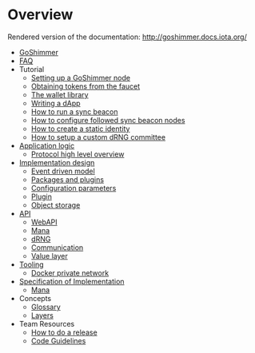 # Overview

Rendered version of the documentation: http://goshimmer.docs.iota.org/

- [GoShimmer](./goshimmer.md)
- [FAQ](./faq.md)
- Tutorial
  - [Setting up a GoShimmer node](./tutorials/setup.md)
  - [Obtaining tokens from the faucet](./tutorials/request_funds.md)
  - [The wallet library](./tutorials/wallet.md)
  - [Writing a dApp](./tutorials/dApp.md)
  - [How to run a sync beacon](./tutorials/syncbeacon.md)
  - [How to configure followed sync beacon nodes](./tutorials/)
  - [How to create a static identity](./tutorials/static_identity.md)
  - [How to setup a custom dRNG committee](./tutorials/custom_dRNG.md)
- [Application logic](./application_logic.md)
  - [Protocol high level overview](./application_logic/protocol.md)
- [Implementation design](./implementation_design.md)
  - [Event driven model](./implementation_design/event_driven_model.md)
  - [Packages and plugins](./implementation_design/packages_plugins.md)
  - [Configuration parameters](./implementation_design/configuration_parameters.md)
  - [Plugin](./implementation_design/plugin.md)
  - [Object storage](./implementation_design/object_storage.md)
- [API](./apis/api.md)
  - [WebAPI](./apis/webAPI.md)
  - [Mana](./apis/mana.md)
  - [dRNG](./apis/dRNG.md)
  - [Communication](./apis/communication.md)
  - [Value layer](./apis/value.md)
- [Tooling](./tooling.md)
  - [Docker private network](./tooling/docker_private_network.md)
- [Specification of Implementation](./specification.md)
  - [Mana](./specification/001-mana.md)
- Concepts
  - [Glossary](./concepts/glossary.md)
  - [Layers](./concepts/layers.md)
- Team Resources
  - [How to do a release](teamresources/release.md)
  - [Code Guidelines](./teamresources/guidelines.md)  

